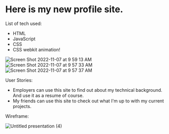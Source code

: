 # Here is my new profile site.

List of tech used:

- HTML
- JavaScript
- CSS
- CSS webkit animation!

![Screen Shot 2022-11-07 at 9 59 13 AM](https://user-images.githubusercontent.com/115902683/200370015-00154164-30f1-4e9e-9624-9e992f02f6a3.png)
![Screen Shot 2022-11-07 at 9 57 33 AM](https://user-images.githubusercontent.com/115902683/200370075-d89f974f-a495-4677-992e-dee4bb1d50e1.png)
![Screen Shot 2022-11-07 at 9 57 37 AM](https://user-images.githubusercontent.com/115902683/200370086-6208854e-287c-4a6d-ad0a-cf598a2ba00e.png)

User Stories:

- Employers can use this site to find out about my technical background. And use it as a resume of course.
- My friends can use this site to check out what I'm up to with my current projects.

Wireframe:

![Untitled presentation (4)](https://user-images.githubusercontent.com/115902683/200371289-cb772faa-d7f9-482d-9fb0-f3364f2cb6c0.png)
